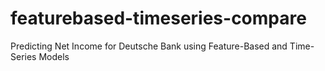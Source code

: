 # featurebased-timeseries-compare
Predicting Net Income for Deutsche Bank using Feature-Based and Time-Series Models

